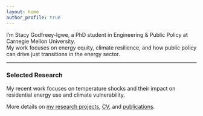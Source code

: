 ```yaml
---
layout: home
author_profile: true
---
```


I’m Stacy Godfreey-Igwe, a PhD student in Engineering & Public Policy at Carnegie Mellon University.  
My work focuses on energy equity, climate resilience, and how public policy can drive just transitions in the energy sector.

---

### Selected Research

My recent work focuses on temperature shocks and their impact on residential energy use and climate vulnerability.

More details on [my research projects](/projects/), [CV](/cv/), and [publications](/publications/).
